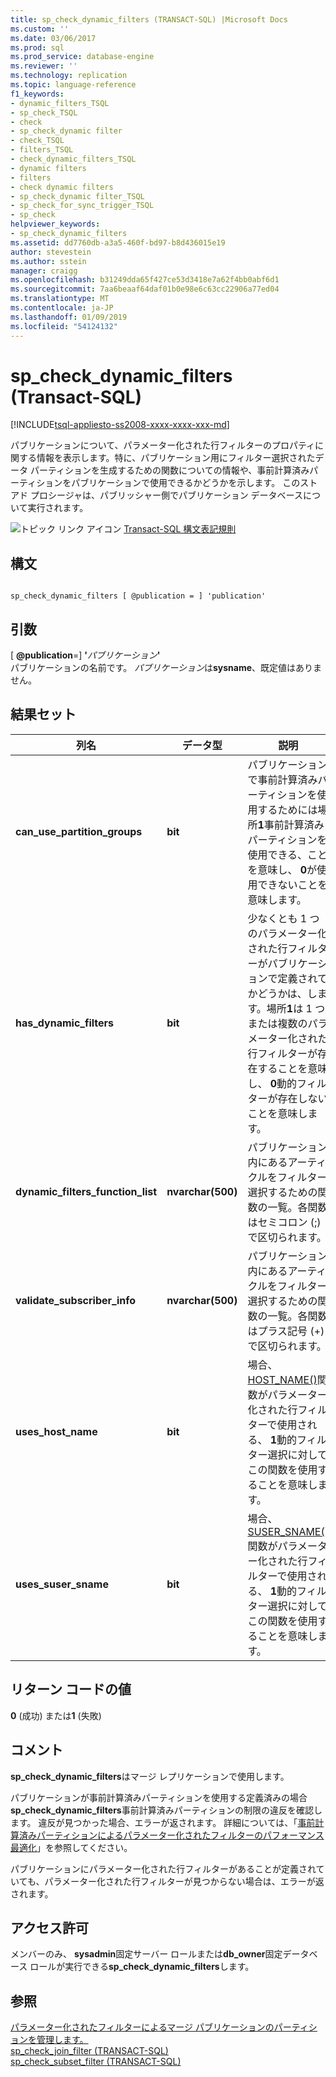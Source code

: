 ```yaml
---
title: sp_check_dynamic_filters (TRANSACT-SQL) |Microsoft Docs
ms.custom: ''
ms.date: 03/06/2017
ms.prod: sql
ms.prod_service: database-engine
ms.reviewer: ''
ms.technology: replication
ms.topic: language-reference
f1_keywords:
- dynamic_filters_TSQL
- sp_check_TSQL
- check
- sp_check_dynamic filter
- check_TSQL
- filters_TSQL
- check_dynamic_filters_TSQL
- dynamic filters
- filters
- check dynamic filters
- sp_check_dynamic filter_TSQL
- sp_check_for_sync_trigger_TSQL
- sp_check
helpviewer_keywords:
- sp_check_dynamic_filters
ms.assetid: dd7760db-a3a5-460f-bd97-b8d436015e19
author: stevestein
ms.author: sstein
manager: craigg
ms.openlocfilehash: b31249dda65f427ce53d3418e7a62f4bb0abf6d1
ms.sourcegitcommit: 7aa6beaaf64daf01b0e98e6c63cc22906a77ed04
ms.translationtype: MT
ms.contentlocale: ja-JP
ms.lasthandoff: 01/09/2019
ms.locfileid: "54124132"
---
```

# <a name="spcheckdynamicfilters-transact-sql"></a>sp_check_dynamic_filters (Transact-SQL)
[!INCLUDE[tsql-appliesto-ss2008-xxxx-xxxx-xxx-md](../../includes/tsql-appliesto-ss2008-xxxx-xxxx-xxx-md.md)]

  パブリケーションについて、パラメーター化された行フィルターのプロパティに関する情報を表示します。特に、パブリケーション用にフィルター選択されたデータ パーティションを生成するための関数についての情報や、事前計算済みパーティションをパブリケーションで使用できるかどうかを示します。 このストアド プロシージャは、パブリッシャー側でパブリケーション データベースについて実行されます。  
  
 ![トピック リンク アイコン](../../database-engine/configure-windows/media/topic-link.gif "トピック リンク アイコン") [Transact-SQL 構文表記規則](../../t-sql/language-elements/transact-sql-syntax-conventions-transact-sql.md)  
  
## <a name="syntax"></a>構文  
  
```  
  
sp_check_dynamic_filters [ @publication = ] 'publication'  
```  
  
## <a name="arguments"></a>引数  
 [ **@publication**=] **'**_パブリケーション_**'**  
 パブリケーションの名前です。 *パブリケーション*は**sysname**、既定値はありません。  
  
## <a name="result-sets"></a>結果セット  
  
|列名|データ型|説明|  
|-----------------|---------------|-----------------|  
|**can_use_partition_groups**|**bit**|パブリケーションで事前計算済みパーティションを使用するためには場所**1**事前計算済みパーティションを使用できる、ことを意味し、 **0**が使用できないことを意味します。|  
|**has_dynamic_filters**|**bit**|少なくとも 1 つのパラメーター化された行フィルターがパブリケーションで定義されてかどうかは、します。場所**1**は 1 つまたは複数のパラメーター化された行フィルターが存在することを意味し、 **0**動的フィルターが存在しないことを意味します。|  
|**dynamic_filters_function_list**|**nvarchar(500)**|パブリケーション内にあるアーティクルをフィルター選択するための関数の一覧。各関数はセミコロン (;) で区切られます。|  
|**validate_subscriber_info**|**nvarchar(500)**|パブリケーション内にあるアーティクルをフィルター選択するための関数の一覧。各関数はプラス記号 (+) で区切られます。|  
|**uses_host_name**|**bit**|場合、 [HOST_NAME()](../../t-sql/functions/host-name-transact-sql.md)関数がパラメーター化された行フィルターで使用される、 **1**動的フィルター選択に対してこの関数を使用することを意味します。|  
|**uses_suser_sname**|**bit**|場合、 [SUSER_SNAME()](../../t-sql/functions/suser-sname-transact-sql.md)関数がパラメーター化された行フィルターで使用される、 **1**動的フィルター選択に対してこの関数を使用することを意味します。|  
  
## <a name="return-code-values"></a>リターン コードの値  
 **0** (成功) または**1** (失敗)  
  
## <a name="remarks"></a>コメント  
 **sp_check_dynamic_filters**はマージ レプリケーションで使用します。  
  
 パブリケーションが事前計算済みパーティションを使用する定義済みの場合**sp_check_dynamic_filters**事前計算済みパーティションの制限の違反を確認します。 違反が見つかった場合、エラーが返されます。 詳細については、「[事前計算済みパーティションによるパラメーター化されたフィルターのパフォーマンス最適化](../../relational-databases/replication/merge/parameterized-filters-optimize-for-precomputed-partitions.md)」を参照してください。  
  
 パブリケーションにパラメーター化された行フィルターがあることが定義されていても、パラメーター化された行フィルターが見つからない場合は、エラーが返されます。  
  
## <a name="permissions"></a>アクセス許可  
 メンバーのみ、 **sysadmin**固定サーバー ロールまたは**db_owner**固定データベース ロールが実行できる**sp_check_dynamic_filters**します。  
  
## <a name="see-also"></a>参照  
 [パラメーター化されたフィルターによるマージ パブリケーションのパーティションを管理します。](../../relational-databases/replication/publish/manage-partitions-for-a-merge-publication-with-parameterized-filters.md)   
 [sp_check_join_filter &#40;TRANSACT-SQL&#41;](../../relational-databases/system-stored-procedures/sp-check-join-filter-transact-sql.md)   
 [sp_check_subset_filter &#40;TRANSACT-SQL&#41;](../../relational-databases/system-stored-procedures/sp-check-subset-filter-transact-sql.md)  
  
  
